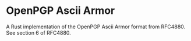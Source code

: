 # OpenPGP Ascii Armor
A Rust implementation of the OpenPGP Ascii Armor format from RFC4880. See 
section 6 of RFC4880.
